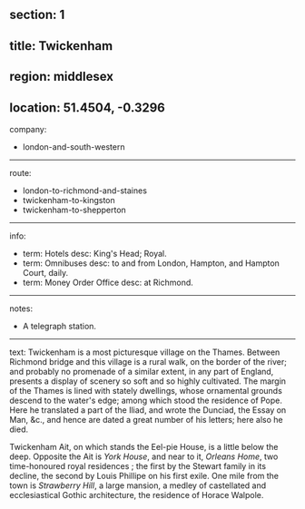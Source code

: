 section: 1
----
title: Twickenham
----
region: middlesex
----
location: 51.4504, -0.3296
----
company:
- london-and-south-western
----
route:
- london-to-richmond-and-staines
- twickenham-to-kingston
- twickenham-to-shepperton
----
info:
- term: Hotels
  desc: King's Head; Royal.
- term: Omnibuses
  desc: to and from London, Hampton, and Hampton Court, daily.
- term: Money Order Office
  desc: at Richmond.
----
notes:
- A telegraph station.
----
text: Twickenham is a most picturesque village on the Thames. Between Richmond bridge and this village is a rural walk, on the border of the river; and probably no promenade of a similar extent, in any part of England, presents a display of scenery so soft and so highly cultivated. The margin of the Thames is lined with stately dwellings, whose ornamental grounds descend to the water's edge; among which stood the residence of Pope. Here he translated a part of the Iliad, and wrote the Dunciad, the Essay on Man, &c., and hence are dated a great number of his letters; here also he died.

Twickenham Ait, on which stands the Eel-pie House, is a little below the deep. Opposite the Ait is *York House*, and near to it, *Orleans Home*, two time-honoured royal residences ; the first by the Stewart family in its decline, the second by Louis Phillipe on his first exile. One mile from the town is *Strawberry Hill*, a large mansion, a medley of castellated and ecclesiastical Gothic architecture, the residence of Horace Walpole.
